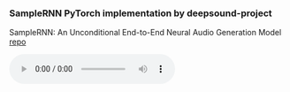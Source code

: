 ### SampleRNN PyTorch implementation by deepsound-project
SampleRNN: An Unconditional End-to-End Neural Audio Generation Model
[repo](https://github.com/deepsound-project/samplernn-pytorch)

<audio src="audio.mp3" controls preload></audio>

